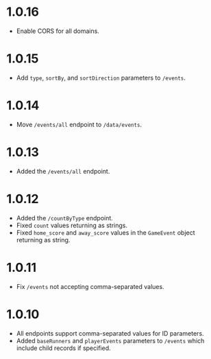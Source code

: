# 1.0.16

- Enable CORS for all domains.

# 1.0.15

- Add `type`, `sortBy`, and `sortDirection` parameters to `/events`.

# 1.0.14

- Move `/events/all` endpoint to `/data/events`.

# 1.0.13

- Added the `/events/all` endpoint.

# 1.0.12

- Added the `/countByType` endpoint.
- Fixed `count` values returning as strings.
- Fixed `home_score` and `away_score` values in the `GameEvent` object returning as string.

# 1.0.11

- Fix `/events` not accepting comma-separated values.

# 1.0.10

- All endpoints support comma-separated values for ID parameters.
- Added `baseRunners` and `playerEvents` parameters to `/events` which include child records if specified.

